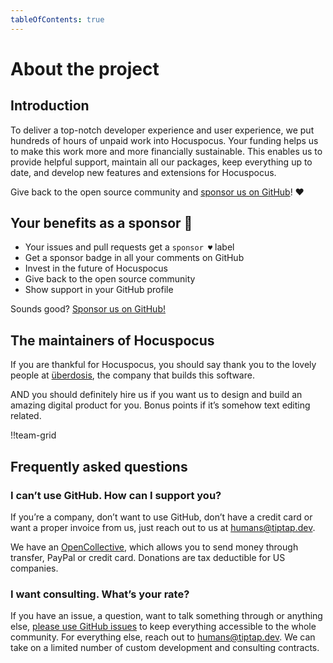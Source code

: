 ```yaml
---
tableOfContents: true
---
```


# About the project

## Introduction

To deliver a top-notch developer experience and user experience, we put hundreds of hours of unpaid work into Hocuspocus. Your funding helps us to make this work more and more financially sustainable. This enables us to provide helpful support, maintain all our packages, keep everything up to date, and develop new features and extensions for Hocuspocus.

Give back to the open source community and [sponsor us on GitHub](https://github.com/sponsors/ueberdosis)! ♥

## Your benefits as a sponsor 💖

- Your issues and pull requests get a `sponsor ♥` label
- Get a sponsor badge in all your comments on GitHub
- Invest in the future of Hocuspocus
- Give back to the open source community
- Show support in your GitHub profile

Sounds good? [Sponsor us on GitHub!](https://github.com/sponsors/ueberdosis)

## The maintainers of Hocuspocus

If you are thankful for Hocuspocus, you should say thank you to the lovely people at [überdosis](https://ueberdosis.io), the company that builds this software.

AND you should definitely hire us if you want us to design and build an amazing digital product for you. Bonus points if it’s somehow text editing related.

!!team-grid

## Frequently asked questions

### I can’t use GitHub. How can I support you?

If you’re a company, don’t want to use GitHub, don’t have a credit card or want a proper invoice from us, just reach out to us at [humans@tiptap.dev](mailto:humans@tiptap.dev).

We have an [OpenCollective](https://opencollective.com/tiptap), which allows you to send money through transfer, PayPal or credit card. Donations are tax deductible for US companies.

### I want consulting. What’s your rate?

If you have an issue, a question, want to talk something through or anything else, [please use GitHub issues](https://github.com/ueberdosis/hocuspocus/issues) to keep everything accessible to the whole community. For everything else, reach out to [humans@tiptap.dev](mailto:humans@tiptap.dev). We can take on a limited number of custom development and consulting contracts.

